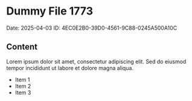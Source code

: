 # Dummy File 1773

Date: 2025-04-03
ID: 4EC0E2B0-39D0-4561-9C88-0245A500A10C

## Content

Lorem ipsum dolor sit amet, consectetur adipiscing elit.
Sed do eiusmod tempor incididunt ut labore et dolore magna aliqua.

* Item 1
* Item 2
* Item 3
